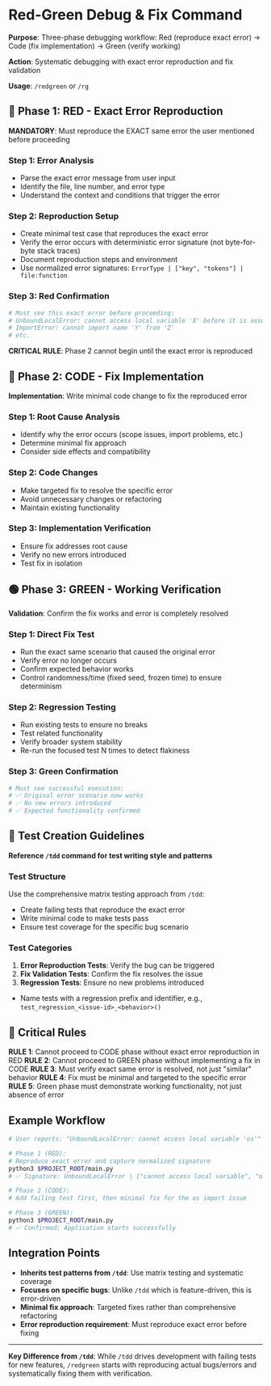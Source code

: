 # Red-Green Debug & Fix Command

**Purpose**: Three-phase debugging workflow: Red (reproduce exact error) → Code (fix implementation) → Green (verify working)

**Action**: Systematic debugging with exact error reproduction and fix validation

**Usage**: `/redgreen` or `/rg`

## 🔴 Phase 1: RED - Exact Error Reproduction

**MANDATORY**: Must reproduce the EXACT same error the user mentioned before proceeding

### Step 1: Error Analysis
- Parse the exact error message from user input
- Identify the file, line number, and error type
- Understand the context and conditions that trigger the error

### Step 2: Reproduction Setup
- Create minimal test case that reproduces the exact error
- Verify the error occurs with deterministic error signature (not byte-for-byte stack traces)
- Document reproduction steps and environment
- Use normalized error signatures: `ErrorType | ["key", "tokens"] | file:function`

### Step 3: Red Confirmation
```bash
# Must see this exact error before proceeding:
# UnboundLocalError: cannot access local variable 'X' before it is associated with a value
# ImportError: cannot import name 'Y' from 'Z'
# etc.
```

**CRITICAL RULE**: Phase 2 cannot begin until the exact error is reproduced

## 🔧 Phase 2: CODE - Fix Implementation

**Implementation**: Write minimal code change to fix the reproduced error

### Step 1: Root Cause Analysis
- Identify why the error occurs (scope issues, import problems, etc.)
- Determine minimal fix approach
- Consider side effects and compatibility

### Step 2: Code Changes
- Make targeted fix to resolve the specific error
- Avoid unnecessary changes or refactoring
- Maintain existing functionality

### Step 3: Implementation Verification
- Ensure fix addresses root cause
- Verify no new errors introduced
- Test fix in isolation

## 🟢 Phase 3: GREEN - Working Verification

**Validation**: Confirm the fix works and error is completely resolved

### Step 1: Direct Fix Test
- Run the exact same scenario that caused the original error
- Verify error no longer occurs
- Confirm expected behavior works
- Control randomness/time (fixed seed, frozen time) to ensure determinism

### Step 2: Regression Testing
- Run existing tests to ensure no breaks
- Test related functionality
- Verify broader system stability
- Re-run the focused test N times to detect flakiness

### Step 3: Green Confirmation
```bash
# Must see successful execution:
# ✅ Original error scenario now works
# ✅ No new errors introduced
# ✅ Expected functionality confirmed
```

## 🧪 Test Creation Guidelines

**Reference `/tdd` command for test writing style and patterns**

### Test Structure
Use the comprehensive matrix testing approach from `/tdd`:
- Create failing tests that reproduce the exact error
- Write minimal code to make tests pass
- Ensure test coverage for the specific bug scenario

### Test Categories
1. **Error Reproduction Tests**: Verify the bug can be triggered
2. **Fix Validation Tests**: Confirm the fix resolves the issue
3. **Regression Tests**: Ensure no new problems introduced
- Name tests with a regression prefix and identifier, e.g., `test_regression_<issue-id>_<behavior>()`

## 🚨 Critical Rules

**RULE 1**: Cannot proceed to CODE phase without exact error reproduction in RED
**RULE 2**: Cannot proceed to GREEN phase without implementing a fix in CODE
**RULE 3**: Must verify exact same error is resolved, not just "similar" behavior
**RULE 4**: Fix must be minimal and targeted to the specific error
**RULE 5**: Green phase must demonstrate working functionality, not just absence of error

## Example Workflow

```bash
# User reports: "UnboundLocalError: cannot access local variable 'os'"

# Phase 1 (RED):
# Reproduce exact error and capture normalized signature
python3 $PROJECT_ROOT/main.py
# ✅ Signature: UnboundLocalError | ["cannot access local variable", "os"] | $PROJECT_ROOT/main.py:main

# Phase 2 (CODE):
# Add failing test first, then minimal fix for the os import issue

# Phase 3 (GREEN):
python3 $PROJECT_ROOT/main.py
# ✅ Confirmed: Application starts successfully
```

## Integration Points

- **Inherits test patterns from `/tdd`**: Use matrix testing and systematic coverage
- **Focuses on specific bugs**: Unlike `/tdd` which is feature-driven, this is error-driven
- **Minimal fix approach**: Targeted fixes rather than comprehensive refactoring
- **Error reproduction requirement**: Must reproduce exact error before fixing

---

**Key Difference from `/tdd`**: While `/tdd` drives development with failing tests for new features, `/redgreen` starts with reproducing actual bugs/errors and systematically fixing them with verification.
